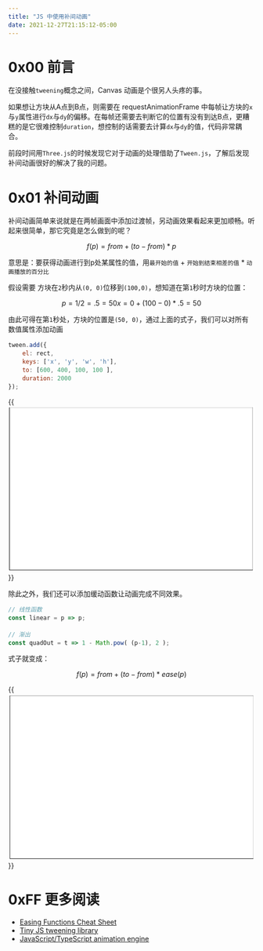 ```yaml
---
title: "JS 中使用补间动画"
date: 2021-12-27T21:15:12-05:00
---
```


# 0x00 前言
在没接触`tweening`概念之间，Canvas 动画是个很另人头疼的事。

如果想让方块从A点到B点，则需要在 requestAnimationFrame 中每帧让方块的`x`与`y`属性进行`dx`与`dy`的偏移。在每帧还需要去判断它的位置有没有到达B点，更糟糕的是它很难控制`duration`，想控制的话需要去计算`dx`与`dy`的值，代码非常耦合。

前段时间用`Three.js`的时候发现它对于动画的处理借助了`Tween.js`，了解后发现补间动画很好的解决了我的问题。

# 0x01 补间动画
补间动画简单来说就是在两帧画面中添加过渡帧，另动画效果看起来更加顺畅。听起来很简单，那它究竟是怎么做到的呢？

```math
f(p) = from + (to - from) * p
```

意思是：要获得动画进行到p处某属性的值，用`最开始的值` + `开始到结束相差的值` * `动画播放的百分比`

假设需要 方块在`2`秒内从`(0, 0)`位移到`(100,0)`，想知道在第`1`秒时方块的位置：

```math
p = 1 / 2 = .5 = 50%;
x = 0 + (100 - 0) * .5 = 50
```

由此可得在第`1`秒处，方块的位置是`(50, 0)`，通过上面的式子，我们可以对所有数值属性添加动画

```js
tween.add({
    el: rect,
    keys: ['x', 'y', 'w', 'h'],
    to: [600, 400, 100, 100 ],
    duration: 2000
});
```

{{<img src="rect-basic-animation.gif" caption="补间动画对 x,y,w,h 补间">}}

除此之外，我们还可以添加缓动函数让动画完成不同效果。
```js
// 线性函数
const linear = p => p;

// 渐出
const quadOut = t => 1 - Math.pow( (p-1), 2 );
```

式子就变成：

```math
f(p) = from + (to - from) * ease(p)
```

{{<img src="rect-bounce-animation.gif" caption="Bounce Easing Function">}}

# 0xFF 更多阅读
+ [Easing Functions Cheat Sheet](https://easings.net/#)
+ [Tiny JS tweening library](https://github.com/LiikeJS/Liike)
+ [JavaScript/TypeScript animation engine](https://github.com/tweenjs/tween.js/)

